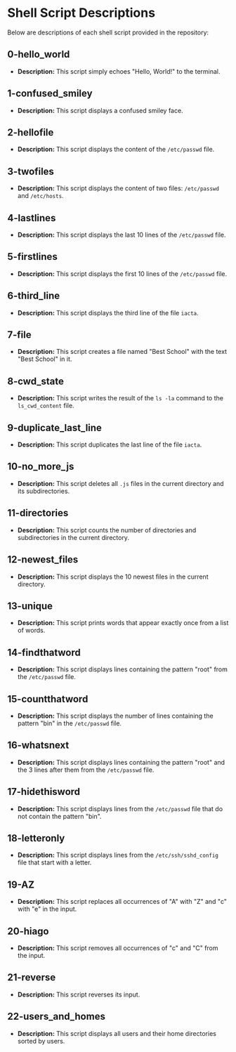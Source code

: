 # Shell Script Descriptions

Below are descriptions of each shell script provided in the repository:

## 0-hello_world

- **Description:** This script simply echoes "Hello, World!" to the terminal.

## 1-confused_smiley

- **Description:** This script displays a confused smiley face.

## 2-hellofile

- **Description:** This script displays the content of the `/etc/passwd` file.

## 3-twofiles

- **Description:** This script displays the content of two files: `/etc/passwd` and `/etc/hosts`.

## 4-lastlines

- **Description:** This script displays the last 10 lines of the `/etc/passwd` file.

## 5-firstlines

- **Description:** This script displays the first 10 lines of the `/etc/passwd` file.

## 6-third_line

- **Description:** This script displays the third line of the file `iacta`.

## 7-file

- **Description:** This script creates a file named "Best School" with the text "Best School" in it.

## 8-cwd_state

- **Description:** This script writes the result of the `ls -la` command to the `ls_cwd_content` file.

## 9-duplicate_last_line

- **Description:** This script duplicates the last line of the file `iacta`.

## 10-no_more_js

- **Description:** This script deletes all `.js` files in the current directory and its subdirectories.

## 11-directories

- **Description:** This script counts the number of directories and subdirectories in the current directory.

## 12-newest_files

- **Description:** This script displays the 10 newest files in the current directory.

## 13-unique

- **Description:** This script prints words that appear exactly once from a list of words.

## 14-findthatword

- **Description:** This script displays lines containing the pattern "root" from the `/etc/passwd` file.

## 15-countthatword

- **Description:** This script displays the number of lines containing the pattern "bin" in the `/etc/passwd` file.

## 16-whatsnext

- **Description:** This script displays lines containing the pattern "root" and the 3 lines after them from the `/etc/passwd` file.

## 17-hidethisword

- **Description:** This script displays lines from the `/etc/passwd` file that do not contain the pattern "bin".

## 18-letteronly

- **Description:** This script displays lines from the `/etc/ssh/sshd_config` file that start with a letter.

## 19-AZ

- **Description:** This script replaces all occurrences of "A" with "Z" and "c" with "e" in the input.

## 20-hiago

- **Description:** This script removes all occurrences of "c" and "C" from the input.

## 21-reverse

- **Description:** This script reverses its input.

## 22-users_and_homes

- **Description:** This script displays all users and their home directories sorted by users.


